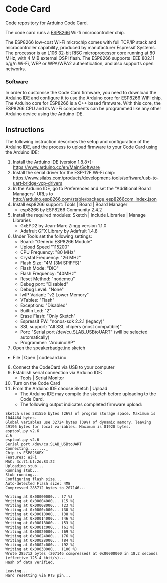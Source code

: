 # Code Card
Code repository for Arduino Code Card.

The code card runs a [ESP8266](https://en.wikipedia.org/wiki/ESP8266) Wi-fi microcontroller chip.  

The ESP8266 low-cost Wi-Fi microchip comes with full TCP/IP stack and microcontroller capability, produced by manufacturer Espressif Systems.  
The processor is an L106 32-bit RISC microprocessor core running at 80 MHz, with 4 MiB external QSPI flash. The ESP8266 supports IEEE 802.11 b/g/n Wi-Fi, WEP or WPA/WPA2 authentication, and also supports open networks.  

### Software
In order to customise the Code Card firmware, you need to download the [Arduino IDE](https://www.arduino.cc/en/Main/Software) and configure it to use the Arduino core for ESP8266 WiFi chip.  
The Arduino core for ESP8266 is a C++ based firmware. With this core, the ESP8266 CPU and its Wi-Fi components can be programmed like any other Arduino device using the Arduino IDE.  

## Instructions
The following instruction describes the setup and configuration of the Arduino IDE, and the process to upload firmware to your Code Card using the Arduino IDE:

1. Install the Arduino IDE (version 1.8.8+): https://www.arduino.cc/en/Main/Software
2. Install the serial driver for the ESP-12F Wi-Fi chip: https://www.silabs.com/products/development-tools/software/usb-to-uart-bridge-vcp-drivers
3. In the Arduino IDE, go to Preferences and set the "Additional Board Managers" URLs to http://arduino.esp8266.com/stable/package_esp8266com_index.json
4. Install esp8266 support: Tools | Board | Board Manager
   - esp8266 by ESP8266 Community 2.4.2
5. Install the required modules: Sketch | Include Libraries | Manage Libraries
   - GxEPD2 by Jean-Marc Zingg version 1.1.0
   - Adafruit GFX Library by Adafruit 1.4.8
6. Under Tools set the following settings:
   - Board: "Generic ESP8266 Module"
   - Upload Speed "115200"
   - CPU Frequency: "80 MHz"
   - Crystal Frequency: "26 MHz"
   - Flash Size: "4M (3M SPIFFS)"
   - Flash Mode: "DIO"
   - Flash Frequency: "40MHz"
   - Reset Method: "nodemcu"
   - Debug port: "Disabled"
   - Debug Level: "None"
   - IwIP Variant: "v2 Lower Memory"
   - VTables: "Flash"
   - Exceptions: "Disabled"
   - Builtin Led: "2"
   - Erase Flash: "Only Sketch"
   - Espressif FW: "nonos-sdk 2.2.1 (legacy)"
   - SSL support: "All SSL chipers (most compatible)"
   - Port: "Serial port /dev/cu.SLAB_USBtoUART" (will be selected automatically)
   - Programmer: "ArduinoISP"
7.  Open the speakerbadge.ino sketch
   - File | Open | codecard.ino
8. Connect the CodeCard via USB to your computer
9. Establish serial connection via Arduino IDE:
   - Tools | Serial Monitor
10. Turn on the Code Card
11. From the Arduino IDE choose Sketch | Upload
    - The Arduino IDE may compile the skectch before uploading to the Code Card.
    - The following output indicates completed firmware upload:
```
Sketch uses 281556 bytes (26%) of program storage space. Maximum is 1044464 bytes.
Global variables use 32724 bytes (39%) of dynamic memory, leaving 49196 bytes for local variables. Maximum is 81920 bytes.
esptool.py v2.6
2.6
esptool.py v2.6
Serial port /dev/cu.SLAB_USBtoUART
Connecting........_
Chip is ESP8266EX
Features: WiFi
MAC: 3c:71:bf:2d:83:22
Uploading stub...
Running stub...
Stub running...
Configuring flash size...
Auto-detected Flash size: 4MB
Compressed 285712 bytes to 207146...

Writing at 0x00000000... (7 %)
Writing at 0x00004000... (15 %)
Writing at 0x00008000... (23 %)
Writing at 0x0000c000... (30 %)
Writing at 0x00010000... (38 %)
Writing at 0x00014000... (46 %)
Writing at 0x00018000... (53 %)
Writing at 0x0001c000... (61 %)
Writing at 0x00020000... (69 %)
Writing at 0x00024000... (76 %)
Writing at 0x00028000... (84 %)
Writing at 0x0002c000... (92 %)
Writing at 0x00030000... (100 %)
Wrote 285712 bytes (207146 compressed) at 0x00000000 in 18.2 seconds (effective 125.4 kbit/s)...
Hash of data verified.

Leaving...
Hard resetting via RTS pin...
```
